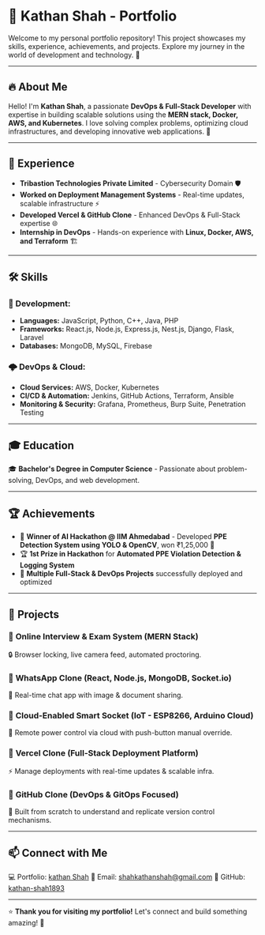 # 🚀 Kathan Shah - Portfolio

Welcome to my personal portfolio repository! This project showcases my skills, experience, achievements, and projects. Explore my journey in the world of development and technology. 🌟

---

## 🔥 About Me

Hello! I'm **Kathan Shah**, a passionate **DevOps & Full-Stack Developer** with expertise in building scalable solutions using the **MERN stack, Docker, AWS, and Kubernetes**. I love solving complex problems, optimizing cloud infrastructures, and developing innovative web applications. 🚀

---

## 💼 Experience

- **Tribastion Technologies Private Limited** - Cybersecurity Domain 🛡️
- **Worked on Deployment Management Systems** - Real-time updates, scalable infrastructure ⚡
- **Developed Vercel & GitHub Clone** - Enhanced DevOps & Full-Stack expertise 🌐
- **Internship in DevOps** - Hands-on experience with **Linux, Docker, AWS, and Terraform** 🏗️

---

## 🛠️ Skills

### 🚀 Development:
- **Languages:** JavaScript, Python, C++, Java, PHP
- **Frameworks:** React.js, Node.js, Express.js, Nest.js, Django, Flask, Laravel
- **Databases:** MongoDB, MySQL, Firebase

### 🌩️ DevOps & Cloud:
- **Cloud Services:** AWS, Docker, Kubernetes
- **CI/CD & Automation:** Jenkins, GitHub Actions, Terraform, Ansible
- **Monitoring & Security:** Grafana, Prometheus, Burp Suite, Penetration Testing

---

## 🎓 Education

🎓 **Bachelor's Degree in Computer Science** - Passionate about problem-solving, DevOps, and web development.

---

## 🏆 Achievements

- 🥇 **Winner of AI Hackathon @ IIM Ahmedabad** - Developed **PPE Detection System using YOLO & OpenCV**, won ₹1,25,000 🏅
- 🏆 **1st Prize in Hackathon** for **Automated PPE Violation Detection & Logging System**
- 🌟 **Multiple Full-Stack & DevOps Projects** successfully deployed and optimized

---

## 🚀 Projects

### 🔹 **Online Interview & Exam System** (MERN Stack)
🔒 Browser locking, live camera feed, automated proctoring.

### 🔹 **WhatsApp Clone** (React, Node.js, MongoDB, Socket.io)
💬 Real-time chat app with image & document sharing.

### 🔹 **Cloud-Enabled Smart Socket** (IoT - ESP8266, Arduino Cloud)
🔌 Remote power control via cloud with push-button manual override.

### 🔹 **Vercel Clone** (Full-Stack Deployment Platform)
⚡ Manage deployments with real-time updates & scalable infra.

### 🔹 **GitHub Clone** (DevOps & GitOps Focused)
🚀 Built from scratch to understand and replicate version control mechanisms.

---

## 📫 Connect with Me

💻 Portfolio: [kathan Shah](https://kathanshah.netlify.app)
📧 Email: [shahkathanshah@gmail.com](mailto:shahkathanshah@gmail.com)
🐙 GitHub: [kathan-shah1893](https://github.com/kathan-shah1893)

---

⭐ **Thank you for visiting my portfolio!** Let's connect and build something amazing! 🚀